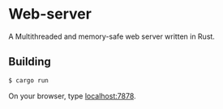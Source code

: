 # Web-server

A Multithreaded and memory-safe web server written in Rust.

## Building

```bash
$ cargo run
```

On your browser, type [localhost:7878](http://127.0.0.1:7878).
